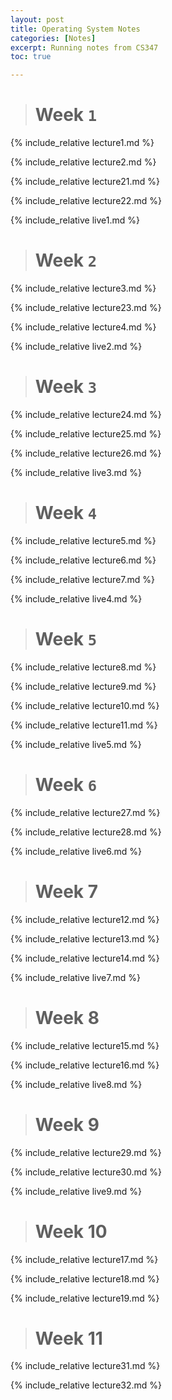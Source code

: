 ```yaml
---
layout: post
title: Operating System Notes
categories: [Notes]
excerpt: Running notes from CS347
toc: true

---
```


<script type="text/javascript" async src="https://cdnjs.cloudflare.com/ajax/libs/mathjax/2.7.5/latest.js?config=TeX-MML-AM_CHTML" async></script>

> # Week `1`



{% include_relative lecture1.md %}

{% include_relative lecture2.md %}

{% include_relative lecture21.md %}

{% include_relative lecture22.md %}

{% include_relative live1.md %}

> # Week `2`



{% include_relative lecture3.md %}

{% include_relative lecture23.md %}

{% include_relative lecture4.md %}

{% include_relative live2.md %}

> # Week `3`



{% include_relative lecture24.md %}

{% include_relative lecture25.md %}

{% include_relative lecture26.md %}

{% include_relative live3.md %}

> # Week `4`

{% include_relative lecture5.md %}

{% include_relative lecture6.md %}

{% include_relative lecture7.md %}

{% include_relative live4.md %}

> # Week `5`

{% include_relative lecture8.md %}

{% include_relative lecture9.md %}

{% include_relative lecture10.md %}

{% include_relative lecture11.md %}

{% include_relative live5.md %}

> # Week `6`

{% include_relative lecture27.md %}

{% include_relative lecture28.md %}

{% include_relative live6.md %}

> # Week 7

{% include_relative lecture12.md %}

{% include_relative lecture13.md %}

{% include_relative lecture14.md %}

{% include_relative live7.md %}

> # Week 8

{% include_relative lecture15.md %}

{% include_relative lecture16.md %}

{% include_relative live8.md %}

> # Week 9

{% include_relative lecture29.md %}

{% include_relative lecture30.md %}

{% include_relative live9.md %}

> # Week 10

{% include_relative lecture17.md %}

{% include_relative lecture18.md %}

{% include_relative lecture19.md %}

> # Week 11

{% include_relative lecture31.md %}

{% include_relative lecture32.md %}
